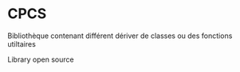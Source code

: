 # CPCS
Bibliothèque contenant différent dériver de classes ou des fonctions utiltaires

Library open source
